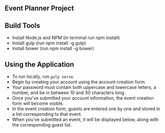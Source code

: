 ## Event Planner Project

## Build Tools
* Install Node.js and NPM (in terminal run npm install)
* Install gulp (run npm install -g gulp)
* Install bower (run npm install -g bower)

## Using the Application
* To run locally, run ```gulp serve```.
* Begin by creating your account using the account creation form.
* Your password must contain both uppercase and lowercase letters, a number, and be in between 10 and 30 characters long.
* Once you've submitted your account information, the event creation form will become visible.
* In the event creation form, guests are entered one by one and stored in a list corresponding to that event.
* When you've submitted an event, it will be displayed below, along with the corresponding guest list.
